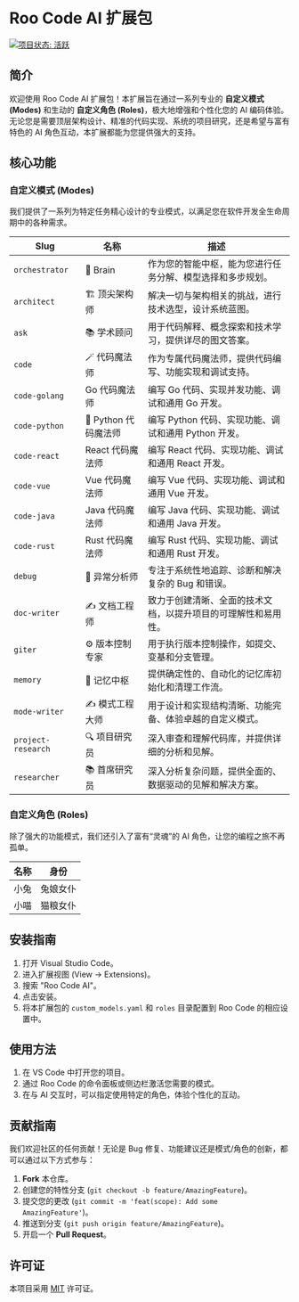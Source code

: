 # Roo Code AI 扩展包

[![项目状态: 活跃](https://img.shields.io/badge/status-active-success.svg)](https://github.com/lazygophers/roo)

## 简介

欢迎使用 Roo Code AI 扩展包！本扩展旨在通过一系列专业的 **自定义模式 (Modes)** 和生动的 **自定义角色 (Roles)**，极大地增强和个性化您的 AI 编码体验。无论您是需要顶层架构设计、精准的代码实现、系统的项目研究，还是希望与富有特色的 AI 角色互动，本扩展都能为您提供强大的支持。

## 核心功能

### 自定义模式 (Modes)

我们提供了一系列为特定任务精心设计的专业模式，以满足您在软件开发全生命周期中的各种需求。

| Slug               | 名称                 | 描述                                                           |
| ------------------ | -------------------- | -------------------------------------------------------------- |
| `orchestrator`     | 🧠 Brain             | 作为您的智能中枢，能为您进行任务分解、模型选择和多步规划。     |
| `architect`        | 🏗️ 顶尖架构师        | 解决一切与架构相关的挑战，进行技术选型，设计系统蓝图。         |
| `ask`              | 📚 学术顾问          | 用于代码解释、概念探索和技术学习，提供详尽的图文答案。         |
| `code`             | 🪄 代码魔法师        | 作为专属代码魔法师，提供代码编写、功能实现和调试支持。         |
| `code-golang`      | Go 代码魔法师        | 编写 Go 代码、实现并发功能、调试和通用 Go 开发。               |
| `code-python`      | 🐍 Python 代码魔法师 | 编写 Python 代码、实现功能、调试和通用 Python 开发。           |
| `code-react`       | React 代码魔法师     | 编写 React 代码、实现功能、调试和通用 React 开发。             |
| `code-vue`         | Vue 代码魔法师       | 编写 Vue 代码、实现功能、调试和通用 Vue 开发。                 |
| `code-java`        | Java 代码魔法师      | 编写 Java 代码、实现功能、调试和通用 Java 开发。               |
| `code-rust`        | Rust 代码魔法师      | 编写 Rust 代码、实现功能、调试和通用 Rust 开发。               |
| `debug`            | 🔬 异常分析师        | 专注于系统性地追踪、诊断和解决复杂的 Bug 和错误。              |
| `doc-writer`       | ✍️ 文档工程师        | 致力于创建清晰、全面的技术文档，以提升项目的可理解性和易用性。 |
| `giter`            | ⚙️ 版本控制专家      | 用于执行版本控制操作，如提交、变基和分支管理。                 |
| `memory`           | 🧠 记忆中枢          | 提供确定性的、自动化的记忆库初始化和清理工作流。               |
| `mode-writer`      | ✍️ 模式工程大师      | 用于设计和实现结构清晰、功能完备、体验卓越的自定义模式。       |
| `project-research` | 🔍 项目研究员        | 深入审查和理解代码库，并提供详细的分析和见解。                 |
| `researcher`       | 📚 首席研究员        | 深入分析复杂问题，提供全面的、数据驱动的见解和解决方案。       |

### 自定义角色 (Roles)

除了强大的功能模式，我们还引入了富有“灵魂”的 AI 角色，让您的编程之旅不再孤单。

| 名称 | 身份     |
| ---- | -------- |
| 小兔 | 兔娘女仆 |
| 小喵 | 猫粮女仆 |

## 安装指南

1.  打开 Visual Studio Code。
2.  进入扩展视图 (View -> Extensions)。
3.  搜索 "Roo Code AI"。
4.  点击安装。
5.  将本扩展包的 `custom_models.yaml` 和 `roles` 目录配置到 Roo Code 的相应设置中。

## 使用方法

1.  在 VS Code 中打开您的项目。
2.  通过 Roo Code 的命令面板或侧边栏激活您需要的模式。
3.  在与 AI 交互时，可以指定使用特定的角色，体验个性化的互动。

## 贡献指南

我们欢迎社区的任何贡献！无论是 Bug 修复、功能建议还是模式/角色的创新，都可以通过以下方式参与：

1.  **Fork** 本仓库。
2.  创建您的特性分支 (`git checkout -b feature/AmazingFeature`)。
3.  提交您的更改 (`git commit -m 'feat(scope): Add some AmazingFeature'`)。
4.  推送到分支 (`git push origin feature/AmazingFeature`)。
5.  开启一个 **Pull Request**。

## 许可证

本项目采用 [MIT](https://choosealicense.com/licenses/mit/) 许可证。
